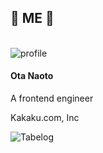 <!-- classes: profile -->
<section>

## &#x1f4aa; ME &#x1f4aa;

<br />

<div class="profile">
  <img src="https://s.gravatar.com/avatar/ec49b9f7128ec5e8806823e856fac6ba?size=200&default=retro" alt="profile" class="profile-avatar" />
  <h4 class="profile-name">Ota Naoto</h4>
  <div class="sns-list">
    <div class="sns-list">
      <a href="https://github.com/hagevvashi" target="_blank">
        <i class="fab fa-github"></i>
      </a>
    </div>
  </div>
  <div class="profile-info">
    <p>A frontend engineer</p>
    <p>Kakaku.com, Inc</p>
    <p><img src="https://tblg.k-img.com/images/restaurant/logo/logo_tabelog_white.svg?1547477433" alt="Tabelog" /></p>
  </div>
</div>

</section>
